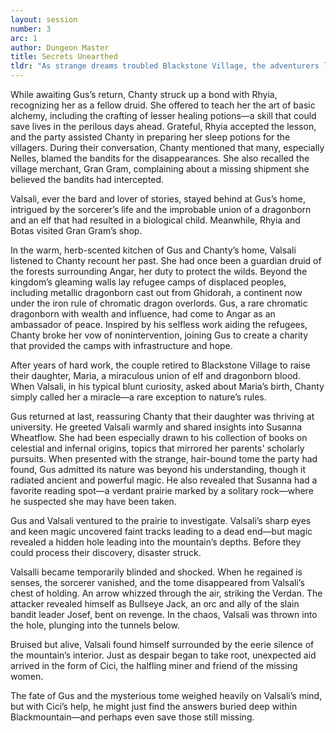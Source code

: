 ```yaml
---
layout: session
number: 3
arc: 1
author: Dungeon Master
title: Secrets Unearthed
tldr: "As strange dreams troubled Blackstone Village, the adventurers learned of recurring nightmares and the disappearances of two women, Susanna and Josselyn. Suspicions fell on a tiefling miner, Casimir, who denied involvement despite his ties to the women. Investigating further, the party uncovered clues pointing to Susanna’s curiosity and ties to Gus Drake, a village sorcerer. With suspicions mounting and no clear answers, they prepared to unravel the village's hidden truths."
---
```

While awaiting Gus’s return, Chanty struck up a bond with Rhyia, recognizing her as a fellow druid. She offered to teach her the art of basic alchemy, including the crafting of lesser healing potions—a skill that could save lives in the perilous days ahead. Grateful, Rhyia accepted the lesson, and the party assisted Chanty in preparing her sleep potions for the villagers. During their conversation, Chanty mentioned that many, especially Nelles, blamed the bandits for the disappearances. She also recalled the village merchant, Gran Gram, complaining about a missing shipment she believed the bandits had intercepted.

Valsali, ever the bard and lover of stories, stayed behind at Gus’s home, intrigued by the sorcerer’s life and the improbable union of a dragonborn and an elf that had resulted in a biological child. Meanwhile, Rhyia and Botas visited Gran Gram’s shop.

In the warm, herb-scented kitchen of Gus and Chanty’s home, Valsali listened to Chanty recount her past. She had once been a guardian druid of the forests surrounding Angar, her duty to protect the wilds. Beyond the kingdom’s gleaming walls lay refugee camps of displaced peoples, including metallic dragonborn cast out from Ghidorah, a continent now under the iron rule of chromatic dragon overlords. Gus, a rare chromatic dragonborn with wealth and influence, had come to Angar as an ambassador of peace. Inspired by his selfless work aiding the refugees, Chanty broke her vow of nonintervention, joining Gus to create a charity that provided the camps with infrastructure and hope.

After years of hard work, the couple retired to Blackstone Village to raise their daughter, Maria, a miraculous union of elf and dragonborn blood. When Valsali, in his typical blunt curiosity, asked about Maria’s birth, Chanty simply called her a miracle—a rare exception to nature’s rules.

Gus returned at last, reassuring Chanty that their daughter was thriving at university. He greeted Valsali warmly and shared insights into Susanna Wheatflow. She had been especially drawn to his collection of books on celestial and infernal origins, topics that mirrored her parents' scholarly pursuits. When presented with the strange, hair-bound tome the party had found, Gus admitted its nature was beyond his understanding, though it radiated ancient and powerful magic. He also revealed that Susanna had a favorite reading spot—a verdant prairie marked by a solitary rock—where he suspected she may have been taken.

Gus and Valsali ventured to the prairie to investigate. Valsali’s sharp eyes and keen magic uncovered faint tracks leading to a dead end—but magic revealed a hidden hole leading into the mountain’s depths. Before they could process their discovery, disaster struck.

Valsalli became temporarily blinded and shocked. When he regained is senses, the sorcerer vanished, and the tome disappeared from Valsali’s chest of holding. An arrow whizzed through the air, striking the Verdan. The attacker revealed himself as Bullseye Jack, an orc and ally of the slain bandit leader Josef, bent on revenge. In the chaos, Valsali was thrown into the hole, plunging into the tunnels below.

Bruised but alive, Valsali found himself surrounded by the eerie silence of the mountain’s interior. Just as despair began to take root, unexpected aid arrived in the form of Cici, the halfling miner and friend of the missing women.

The fate of Gus and the mysterious tome weighed heavily on Valsali’s mind, but with Cici’s help, he might just find the answers buried deep within Blackmountain—and perhaps even save those still missing.